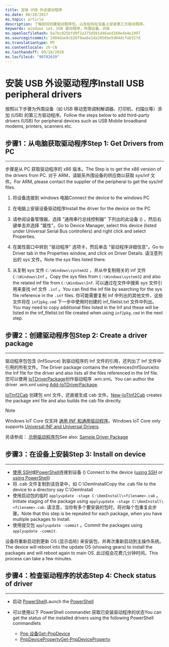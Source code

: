 ```yaml
---
title: 安装 USB 外设驱动程序
ms.date: 08/28/2017
ms.topic: article
description: 了解如何创建驱动程序包，以及如何在设备上安装第三方驱动程序。
keywords: windows iot，USB 驱动程序，外围设备，USB
ms.openlocfilehash: ba7bc025bfd9f2a375d501d46aed160ede4e1997
ms.sourcegitcommit: 2d04dae9cb26f9aa6e1da2056be5d04dcfab317d
ms.translationtype: MT
ms.contentlocale: zh-CN
ms.lasthandoff: 09/18/2020
ms.locfileid: "90782639"
---
```

# <a name="install-usb-peripheral-drivers"></a><span data-ttu-id="bc0be-104">安装 USB 外设驱动程序</span><span class="sxs-lookup"><span data-stu-id="bc0be-104">Install USB peripheral drivers</span></span>
<span data-ttu-id="bc0be-105">按照以下步骤为外围设备（如 USB 移动宽带调制解调器、打印机、扫描仪等）添加 (USB) 的第三方驱动程序。</span><span class="sxs-lookup"><span data-stu-id="bc0be-105">Follow the steps below to add third-party drivers (USB) for peripheral devices such as USB Mobile broadband modems, printers, scanners etc.</span></span> 

## <a name="step-1-get-drivers-from-pc"></a><span data-ttu-id="bc0be-106">步骤1：从电脑获取驱动程序</span><span class="sxs-lookup"><span data-stu-id="bc0be-106">Step 1: Get Drivers from PC</span></span>
___
<span data-ttu-id="bc0be-107">步骤是从 PC 获取驱动程序的 x86 版本。</span><span class="sxs-lookup"><span data-stu-id="bc0be-107">The Step is to get the x86 version of the drivers from PC.</span></span> <span data-ttu-id="bc0be-108">对于 ARM，请联系外围设备的供应商以获取 sys/inf 文件。</span><span class="sxs-lookup"><span data-stu-id="bc0be-108">For ARM, please contact the supplier of the peripheral to get the sys/inf files.</span></span>


1. <span data-ttu-id="bc0be-109">将设备连接到 windows 电脑</span><span class="sxs-lookup"><span data-stu-id="bc0be-109">Connect the device to the windows PC</span></span>

2. <span data-ttu-id="bc0be-110">在电脑上安装设备驱动程序</span><span class="sxs-lookup"><span data-stu-id="bc0be-110">Install the driver for the device on the PC</span></span>

3. <span data-ttu-id="bc0be-111">请参阅设备管理器，选择 "通用串行总线控制器" 下列出的此设备 () ，然后右键单击并选择 "属性"。</span><span class="sxs-lookup"><span data-stu-id="bc0be-111">Go to Device Manager, select this device (listed under Universal Serial Bus controllers) and right click and select Properties.</span></span>

4. <span data-ttu-id="bc0be-112">在属性窗口中转到 "驱动程序" 选项卡，然后单击 "驱动程序详细信息"。</span><span class="sxs-lookup"><span data-stu-id="bc0be-112">Go to Driver tab in the Properties window, and click on Driver Details.</span></span> <span data-ttu-id="bc0be-113">请注意列出的 sys 文件。</span><span class="sxs-lookup"><span data-stu-id="bc0be-113">Note the sys files listed there.</span></span>

5. <span data-ttu-id="bc0be-114">从复制 sys 文件 `C:\Windows\system32` ，并从中复制相关的 inf 文件 `C:\Windows\Inf` 。</span><span class="sxs-lookup"><span data-stu-id="bc0be-114">Copy the sys files from `C:\Windows\system32` and also the related inf file from `C:\Windows\Inf`.</span></span> <span data-ttu-id="bc0be-115">可以通过在文件中搜索 sys 文件引用来查找 inf 文件 `.inf` 。</span><span class="sxs-lookup"><span data-stu-id="bc0be-115">You can find the inf file by searching for the sys file reference in the `.inf` files.</span></span> <span data-ttu-id="bc0be-116">你可能需要复制 Inf 中列出的其他文件，这些文件将在  `inf2pkg.cmd` 下一步中使用时创建的 inf_filelist.txt 文件中列出。</span><span class="sxs-lookup"><span data-stu-id="bc0be-116">You may need to copy additional files listed in the Inf and these will be listed in the inf_filelist.txt file created when using  `inf2pkg.cmd` in the next step.</span></span>


## <a name="step-2-create-a-driver-package"></a><span data-ttu-id="bc0be-117">步骤2：创建驱动程序包</span><span class="sxs-lookup"><span data-stu-id="bc0be-117">Step 2: Create a driver package</span></span>
___

<span data-ttu-id="bc0be-118">驱动程序包包含 (InfSource) 到驱动程序的 Inf 文件的引用，还列出了 Inf 文件中引用的所有文件。</span><span class="sxs-lookup"><span data-stu-id="bc0be-118">The Driver package contains the references(InfSource)to the Inf file for the driver and also lists all the files referenced in the Inf file.</span></span> <span data-ttu-id="bc0be-119">您可以使用 [IoTDriverPackage](https://github.com/ms-iot/iot-adk-addonkit/tree/master/Tools/IoTCoreImaging/Docs/Add-IoTDriverPackage.md)创作驱动程序 .wm.xml。</span><span class="sxs-lookup"><span data-stu-id="bc0be-119">You can author the driver .wm.xml using [Add-IoTDriverPackage](https://github.com/ms-iot/iot-adk-addonkit/tree/master/Tools/IoTCoreImaging/Docs/Add-IoTDriverPackage.md).</span></span>

<span data-ttu-id="bc0be-120">[IoTInf2Cab](https://github.com/ms-iot/iot-adk-addonkit/tree/master/Tools/IoTCoreImaging/Docs/New-IoTInf2Cab.md) 创建包 xml 文件，还直接生成 cab 文件。</span><span class="sxs-lookup"><span data-stu-id="bc0be-120">[New-IoTInf2Cab](https://github.com/ms-iot/iot-adk-addonkit/tree/master/Tools/IoTCoreImaging/Docs/New-IoTInf2Cab.md) creates the package xml file and also builds the cab file directly.</span></span>

> [!NOTE]
> <span data-ttu-id="bc0be-121">Windows IoT Core 仅支持 [通用 INF 和通用驱动程序](https://docs.microsoft.com/windows-hardware/drivers/develop/getting-started-with-universal-drivers)。</span><span class="sxs-lookup"><span data-stu-id="bc0be-121">Windows IoT Core only supports [Universal INF and Universal Drivers](https://docs.microsoft.com/windows-hardware/drivers/develop/getting-started-with-universal-drivers).</span></span>


<span data-ttu-id="bc0be-122">另请参阅： [示例驱动程序包](https://github.com/ms-iot/iot-adk-addonkit/tree/master/Workspace/Source-arm/BSP/CustomRpi2/Packages/CustomRPi2.GPIO)</span><span class="sxs-lookup"><span data-stu-id="bc0be-122">See also: [Sample Driver Package](https://github.com/ms-iot/iot-adk-addonkit/tree/master/Workspace/Source-arm/BSP/CustomRpi2/Packages/CustomRPi2.GPIO)</span></span> 

## <a name="step-3-install-on-device"></a><span data-ttu-id="bc0be-123">步骤3：在设备上安装</span><span class="sxs-lookup"><span data-stu-id="bc0be-123">Step 3: Install on device</span></span>
___

* <span data-ttu-id="bc0be-124">[使用 SSH](../connect-your-device/ssh.md)或[PowerShell](../connect-your-device/powershell.md)连接到设备 () </span><span class="sxs-lookup"><span data-stu-id="bc0be-124">Connect to the device ([using SSH](../connect-your-device/ssh.md) or [using PowerShell](../connect-your-device/powershell.md))</span></span>
* <span data-ttu-id="bc0be-125">将 <filename> .cab 文件复制到该目录中，如 C:\OemInstall</span><span class="sxs-lookup"><span data-stu-id="bc0be-125">Copy the <filename>.cab file to the device to a directory say C:\OemInstall</span></span>
* <span data-ttu-id="bc0be-126">使用启动包的临时 `applyupdate -stage C:\OemInstall\<filename>.cab` 。</span><span class="sxs-lookup"><span data-stu-id="bc0be-126">Initiate staging of the package using `applyupdate -stage C:\OemInstall\<filename>.cab`.</span></span> <span data-ttu-id="bc0be-127">请注意，当你有多个要安装的包时，将对每个包重复此步骤。</span><span class="sxs-lookup"><span data-stu-id="bc0be-127">Note that this step is be repeated for each package, when you have multiple packages to install.</span></span>
* <span data-ttu-id="bc0be-128">使用提交包 `applyupdate -commit` 。</span><span class="sxs-lookup"><span data-stu-id="bc0be-128">Commit the packages using `applyupdate -commit`.</span></span>

<span data-ttu-id="bc0be-129">设备将重新启动到更新 OS (显示齿轮) 来安装包，并再次重新启动到主操作系统。</span><span class="sxs-lookup"><span data-stu-id="bc0be-129">The device will reboot into the update OS (showing gears) to install the packages and will reboot again to main OS.</span></span> <span data-ttu-id="bc0be-130">此过程会花费几分钟时间。</span><span class="sxs-lookup"><span data-stu-id="bc0be-130">This process can take a few minutes.</span></span>

## <a name="step-4-check-status-of-driver"></a><span data-ttu-id="bc0be-131">步骤4：检查驱动程序的状态</span><span class="sxs-lookup"><span data-stu-id="bc0be-131">Step 4: Check status of driver</span></span>
___

* <span data-ttu-id="bc0be-132">启动 [PowerShell](../connect-your-device/PowerShell.md)</span><span class="sxs-lookup"><span data-stu-id="bc0be-132">Launch the [PowerShell](../connect-your-device/PowerShell.md)</span></span>
* <span data-ttu-id="bc0be-133">可以使用以下 PowerShell commandlet 获取已安装驱动程序的状态</span><span class="sxs-lookup"><span data-stu-id="bc0be-133">You can get the status of the installed drivers using the following PowerShell commandlets</span></span>

    * [<span data-ttu-id="bc0be-134">Pnp 设备</span><span class="sxs-lookup"><span data-stu-id="bc0be-134">Get-PnpDevice</span></span>](https://docs.microsoft.com/powershell/module/pnpdevice/get-pnpdevice?view=win10-ps)
    * [<span data-ttu-id="bc0be-135">PnpDeviceProperty</span><span class="sxs-lookup"><span data-stu-id="bc0be-135">Get-PnpDeviceProperty</span></span>](https://docs.microsoft.com/powershell/module/pnpdevice/get-pnpdeviceproperty?view=win10-ps)
    
